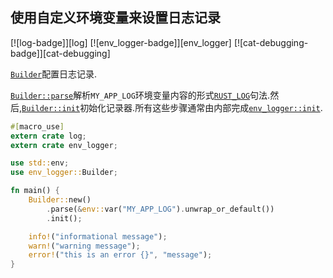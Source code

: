 
## 使用自定义环境变量来设置日志记录

[![log-badge]][log] [![env_logger-badge]][env_logger] [![cat-debugging-badge]][cat-debugging]

[`Builder`]配置日志记录.

[`Builder::parse`]解析`MY_APP_LOG`环境变量内容的形式[`RUST_LOG`]句法.然后,[`Builder::init`]初始化记录器.所有这些步骤通常由内部完成[`env_logger::init`].

```rust
#[macro_use]
extern crate log;
extern crate env_logger;

use std::env;
use env_logger::Builder;

fn main() {
    Builder::new()
        .parse(&env::var("MY_APP_LOG").unwrap_or_default())
        .init();

    info!("informational message");
    warn!("warning message");
    error!("this is an error {}", "message");
}
```

[`env_logger::init`]: https://docs.rs/env_logger/*/env_logger/fn.init.html

[`builder`]: https://docs.rs/env_logger/*/env_logger/struct.Builder.html

[`builder::init`]: https://docs.rs/env_logger/*/env_logger/struct.Builder.html#method.init

[`builder::parse`]: https://docs.rs/env_logger/*/env_logger/struct.Builder.html#method.parse

[`rust_log`]: https://docs.rs/env_logger/*/env_logger/#enabling-logging
